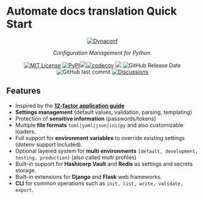 # Automate docs translation Quick Start

<p align="center">
  <a href="https://dynaconf.com"><img src="img/logo_400.svg?sanitize=true" alt="Dynaconf"></a>
</p>
<p align="center">
    <em>Configuration Management for Python.</em>
</p>

<p align="center"><a href="/LICENSE"><img alt="MIT License" src="https://img.shields.io/badge/license-MIT-007EC7.svg?style=flat-square"></a> <a href="https://pypi.python.org/pypi/dynaconf"><img alt="PyPI" src="https://img.shields.io/pypi/v/dynaconf.svg"></a><a href="https://github.com/dynaconf/dynaconf/actions/workflows/main.yml"><img src="https://github.com/dynaconf/dynaconf/actions/workflows/main.yml/badge.svg"></a><a href="https://codecov.io/gh/dynaconf/dynaconf"><img alt="codecov" src="https://codecov.io/gh/dynaconf/dynaconf/branch/master/graph/badge.svg"></a> <a href="https://www.codacy.com/gh/dynaconf/dynaconf/dashboard?utm_source=github.com&amp;utm_medium=referral&amp;utm_content=dynaconf/dynaconf&amp;utm_campaign=Badge_Grade"><img src="https://app.codacy.com/project/badge/Grade/3fb2de98464442f99a7663181803b400"/></a> <img alt="GitHub Release Date" src="https://img.shields.io/github/release-date/dynaconf/dynaconf.svg"> <img alt="GitHub last commit" src="https://img.shields.io/github/last-commit/dynaconf/dynaconf.svg"> <a href="https://github.com/dynaconf/dynaconf/discussions"><img alt="Discussions" src="https://img.shields.io/badge/discussions-forum-yellow.svg?logo=googlechat"></a></p>

## Features

- Inspired by the **[12-factor application guide](https://12factor.net/config)**
- **Settings management** (default values, validation, parsing, templating)
- Protection of **sensitive information** (passwords/tokens)
- Multiple **file formats** `toml|yaml|json|ini|py` and also customizable loaders.
- Full support for **environment variables** to override existing settings (dotenv support included).
- Optional layered system for **multi environments** `[default, development, testing, production]` (also called multi profiles)
- Built-in support for **Hashicorp Vault** and **Redis** as settings and secrets storage.
- Built-in extensions for **Django** and **Flask** web frameworks.
- **CLI** for common operations such as `init, list, write, validate, export`.

